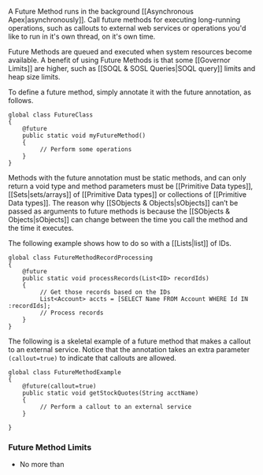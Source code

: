 A Future Method runs in the background [[Asynchronous Apex|asynchronously]]. Call future methods for executing long-running operations, such as callouts to external web services or operations you'd like to run in it's own thread, on it's own time.

Future Methods are queued and executed when system resources become available. A benefit of using Future Methods is that some [[Governor Limits]] are higher, such as [[SOQL & SOSL Queries|SOQL query]] limits and heap size limits.

To define a future method, simply annotate it with the future annotation, as follows.
```apex
global class FutureClass
{
    @future
    public static void myFutureMethod()
    {   
         // Perform some operations
    }
}
```
Methods with the future annotation must be static methods, and can only return a void type and method parameters must be [[Primitive Data types]], [[Sets|sets/arrays]] of [[Primitive Data types]] or collections of [[Primitive Data types]]. The reason why [[SObjects & Objects|sObjects]] can’t be passed as arguments to future methods is because the [[SObjects & Objects|sObjects]] can change between the time you call the method and the time it executes.

The following example shows how to do so with a [[Lists|list]] of IDs.
```apex
global class FutureMethodRecordProcessing
{
    @future
    public static void processRecords(List<ID> recordIds)
    {   
         // Get those records based on the IDs
         List<Account> accts = [SELECT Name FROM Account WHERE Id IN :recordIds];
         // Process records
    }
}
```

The following is a skeletal example of a future method that makes a callout to an external service. Notice that the annotation takes an extra parameter `(callout=true)` to indicate that callouts are allowed.
```apex
global class FutureMethodExample
{
    @future(callout=true)
    public static void getStockQuotes(String acctName)
    {   
         // Perform a callout to an external service
    }

}
```

### Future Method Limits
- No more than 